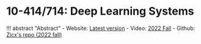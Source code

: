 # 10-414/714: Deep Learning Systems

!!! abstract "Abstract"
    - Website: [Latest version](https://dlsyscourse.org/)
    - Video: [2022 Fall](https://www.youtube.com/@deeplearningsystemscourse1116/videos)
    - Github: [Zicx's repo (2022 fall)](https://github.com/Xuer04/DLSystems)